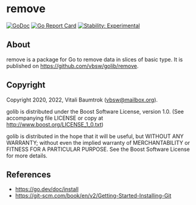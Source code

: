 # remove

[![GoDoc](https://godoc.org/github.com/vbsw/golib/remove?status.svg)](https://godoc.org/github.com/vbsw/golib/remove) [![Go Report Card](https://goreportcard.com/badge/github.com/vbsw/golib/remove)](https://goreportcard.com/report/github.com/vbsw/golib/remove) [![Stability: Experimental](https://masterminds.github.io/stability/experimental.svg)](https://masterminds.github.io/stability/experimental.html)

## About
remove is a package for Go to remove data in slices of basic type. It is published on <https://github.com/vbsw/golib/remove>.

## Copyright
Copyright 2020, 2022, Vitali Baumtrok (vbsw@mailbox.org).

golib is distributed under the Boost Software License, version 1.0. (See accompanying file LICENSE or copy at http://www.boost.org/LICENSE_1_0.txt)

golib is distributed in the hope that it will be useful, but WITHOUT ANY WARRANTY; without even the implied warranty of MERCHANTABILITY or FITNESS FOR A PARTICULAR PURPOSE. See the Boost Software License for more details.

## References
- https://go.dev/doc/install
- https://git-scm.com/book/en/v2/Getting-Started-Installing-Git
